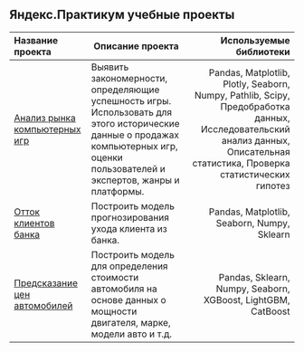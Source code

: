 ## Яндекс.Практикум учебные проекты

Название проекта | Описание проекта | Используемые библиотеки
:-----------------|------------------|------------------------:
[Анализ рынка компьютерных игр](https://github.com/TheZhuk/ml_prejects/tree/main/%D0%90%D0%BD%D0%B0%D0%BB%D0%B8%D0%B7%20%D0%BF%D1%80%D0%BE%D0%B4%D0%B0%D0%B6%20%D0%BA%D0%BE%D0%BC%D0%BF%D1%8C%D1%8E%D1%82%D0%B5%D1%80%D0%BD%D1%8B%D1%85%20%D0%B8%D0%B3%D1%80)| Выявить закономерности, определяющие успешность игры. Использовать для этого исторические данные о продажах компьютерных игр, оценки пользователей и экспертов, жанры и платформы.  | Pandas, Matplotlib, Plotly, Seaborn, Numpy, Pathlib, Scipy, Предобработка данных, Исследовательский анализ данных, Описательная статистика, Проверка статистических гипотез
[Отток клиентов банка](https://github.com/TheZhuk/ml_prejects/tree/main/%D0%9E%D1%82%D1%82%D0%BE%D0%BA%20%D0%BA%D0%BB%D0%B8%D0%B5%D0%BD%D1%82%D0%BE%D0%B2%20%D0%B1%D0%B0%D0%BD%D0%BA%D0%B0)| Построить модель прогнозирования ухода клиента из банка. | Pandas, Matplotlib, Seaborn, Numpy, Sklearn
[Предсказание цен автомобилей](https://github.com/TheZhuk/ml_prejects/tree/main/%D0%9F%D1%80%D0%B5%D0%B4%D1%81%D0%BA%D0%B0%D0%B7%D0%B0%D0%BD%D0%B8%D0%B5%20%D1%86%D0%B5%D0%BD%20%D0%B0%D0%B2%D1%82%D0%BE%D0%BC%D0%BE%D0%B1%D0%B8%D0%BB%D0%B5%D0%B9) | Построить модель для определения стоимости автомобиля на основе данных о мощности двигателя, марке, модели авто и т.д. | Pandas, Sklearn, Numpy, Seaborn, XGBoost, LightGBM, CatBoost
